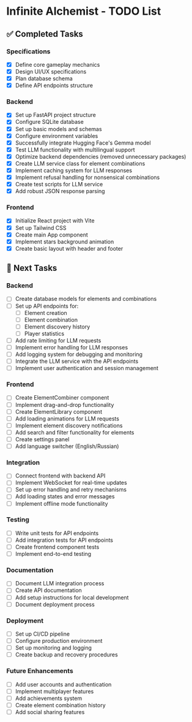 # Infinite Alchemist - TODO List

## ✅ Completed Tasks

### Specifications
- [x] Define core gameplay mechanics
- [x] Design UI/UX specifications
- [x] Plan database schema
- [x] Define API endpoints structure

### Backend
- [x] Set up FastAPI project structure
- [x] Configure SQLite database
- [x] Set up basic models and schemas
- [x] Configure environment variables
- [x] Successfully integrate Hugging Face's Gemma model
- [x] Test LLM functionality with multilingual support
- [x] Optimize backend dependencies (removed unnecessary packages)
- [x] Create LLM service class for element combinations
- [x] Implement caching system for LLM responses
- [x] Implement refusal handling for nonsensical combinations
- [x] Create test scripts for LLM service
- [x] Add robust JSON response parsing

### Frontend
- [x] Initialize React project with Vite
- [x] Set up Tailwind CSS
- [x] Create main App component
- [x] Implement stars background animation
- [x] Create basic layout with header and footer

## 📝 Next Tasks

### Backend
- [ ] Create database models for elements and combinations
- [ ] Set up API endpoints for:
  - [ ] Element creation
  - [ ] Element combination
  - [ ] Element discovery history
  - [ ] Player statistics
- [ ] Add rate limiting for LLM requests
- [ ] Implement error handling for LLM responses
- [ ] Add logging system for debugging and monitoring
- [ ] Integrate the LLM service with the API endpoints
- [ ] Implement user authentication and session management

### Frontend
- [ ] Create ElementCombiner component
- [ ] Implement drag-and-drop functionality
- [ ] Create ElementLibrary component
- [ ] Add loading animations for LLM requests
- [ ] Implement element discovery notifications
- [ ] Add search and filter functionality for elements
- [ ] Create settings panel
- [ ] Add language switcher (English/Russian)

### Integration
- [ ] Connect frontend with backend API
- [ ] Implement WebSocket for real-time updates
- [ ] Set up error handling and retry mechanisms
- [ ] Add loading states and error messages
- [ ] Implement offline mode functionality

### Testing
- [ ] Write unit tests for API endpoints
- [ ] Add integration tests for API endpoints
- [ ] Create frontend component tests
- [ ] Implement end-to-end testing

### Documentation
- [ ] Document LLM integration process
- [ ] Create API documentation
- [ ] Add setup instructions for local development
- [ ] Document deployment process

### Deployment
- [ ] Set up CI/CD pipeline
- [ ] Configure production environment
- [ ] Set up monitoring and logging
- [ ] Create backup and recovery procedures

### Future Enhancements
- [ ] Add user accounts and authentication
- [ ] Implement multiplayer features
- [ ] Add achievements system
- [ ] Create element combination history
- [ ] Add social sharing features

<!-- ### Deployment
- [ ] Set up Docker for containerization
- [ ] Create deployment scripts
- [ ] Set up CI/CD pipeline
- [ ] Deploy to a hosting service -->